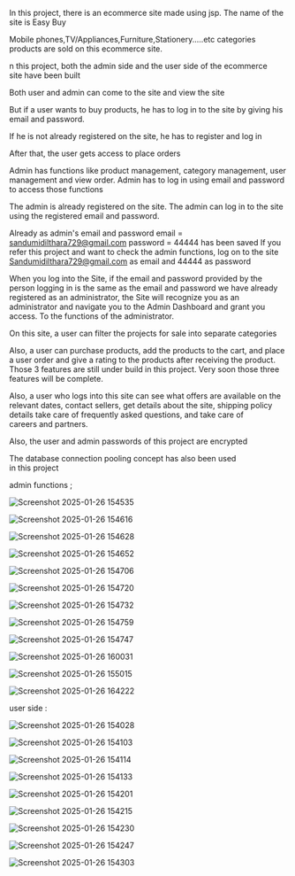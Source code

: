 In this project, there is an ecommerce site made using jsp. The name of the site is Easy Buy

Mobile phones,TV/Appliances,Furniture,Stationery.....etc categories products are sold on this ecommerce site.

n this project, both the admin side and the user side of the ecommerce site have been built

Both user and admin can come to the site and view the site

But if a user wants to buy products, he has to log in to the site by giving his email and password.

If he is not already registered on the site, he has to register and log in

After that, the user gets access to place orders

Admin has functions like product management, category management, user management and view order. Admin has to log in using email and password to access those functions

The admin is already registered on the site. The admin can log in to the site using the registered email and password.

Already as admin's email and password email = sandumidilthara729@gmail.com password = 44444 has been saved
If you refer this project and want to check the admin functions, log on to the site Sandumidilthara729@gmail.com as email and 44444 as password

When you log into the Site, if the email and password provided by the person logging in is the same as the email and password we have already registered as an administrator, the Site will recognize you as an administrator and navigate you to the Admin Dashboard and grant you access. To the functions of the administrator.

On this site, a user can filter the projects for sale into separate categories

Also, a user can purchase products, add the products to the cart, and place a user order and give a rating to the products after receiving the product. Those 3 features are still under build in this project. Very soon those three features will be complete.

Also, a user who logs into this site can see what offers are available on the relevant dates, contact sellers, get details about the site,  shipping policy details take care of frequently asked questions, and take care of careers and partners.

Also, the user and admin passwords of this project are encrypted

The database connection pooling concept has also been used in this project

admin functions ;


![Screenshot 2025-01-26 154535](https://github.com/user-attachments/assets/e3c44463-8faa-411e-b98d-37109f477942)

 ![Screenshot 2025-01-26 154616](https://github.com/user-attachments/assets/b6b5db88-9cd3-43b0-b9f4-0f0c4fd694b3)
 
 ![Screenshot 2025-01-26 154628](https://github.com/user-attachments/assets/c66baac5-957c-4409-9e35-ff199b7944e8)

![Screenshot 2025-01-26 154652](https://github.com/user-attachments/assets/671511b9-fb65-4cb3-9b8f-7a7530cdf181)


![Screenshot 2025-01-26 154706](https://github.com/user-attachments/assets/b4931fd8-d72d-4942-8849-a853d4d86d0e)

![Screenshot 2025-01-26 154720](https://github.com/user-attachments/assets/c21d5fb9-e410-4793-8e7b-a99e35acc5b1)

![Screenshot 2025-01-26 154732](https://github.com/user-attachments/assets/6c6486eb-4f06-45b6-a36d-e4e5306521ec)

![Screenshot 2025-01-26 154759](https://github.com/user-attachments/assets/e11297bf-a7e5-404e-aece-e99b1c026256)

![Screenshot 2025-01-26 154747](https://github.com/user-attachments/assets/abc89a92-887e-41f5-8c20-7c587b591c3e)

![Screenshot 2025-01-26 160031](https://github.com/user-attachments/assets/1e57c9d6-636c-44fe-b95e-7e8fc943001c)

![Screenshot 2025-01-26 155015](https://github.com/user-attachments/assets/77bb4e8f-c649-471e-a63a-d1f21b518100)

![Screenshot 2025-01-26 164222](https://github.com/user-attachments/assets/9a9777b0-a3e1-44e8-a9b1-2078921fa7e9)


user side :



![Screenshot 2025-01-26 154028](https://github.com/user-attachments/assets/12a4d956-930a-418c-a8df-3c64b85f6c15)

![Screenshot 2025-01-26 154103](https://github.com/user-attachments/assets/3bbbc87a-030d-4853-add4-ec63653764e4)


![Screenshot 2025-01-26 154114](https://github.com/user-attachments/assets/71f7c9b3-03d6-470b-ac35-46547e5730f2)

![Screenshot 2025-01-26 154133](https://github.com/user-attachments/assets/05f18563-3f86-43df-bad1-561af71e7f93)


![Screenshot 2025-01-26 154201](https://github.com/user-attachments/assets/1f0594a8-00d6-4995-8ad9-c128e4c663f8)

![Screenshot 2025-01-26 154215](https://github.com/user-attachments/assets/7fe4dff6-11bd-458b-b8ce-1869c9b526ac)

![Screenshot 2025-01-26 154230](https://github.com/user-attachments/assets/1ef01e87-282f-4c14-8eca-dc7a8a920852)


![Screenshot 2025-01-26 154247](https://github.com/user-attachments/assets/4fd7634d-97bd-43d7-b164-bb26794527d7)


![Screenshot 2025-01-26 154303](https://github.com/user-attachments/assets/1e3f5139-e74d-44eb-84c3-efba033cdd2b)













 



























